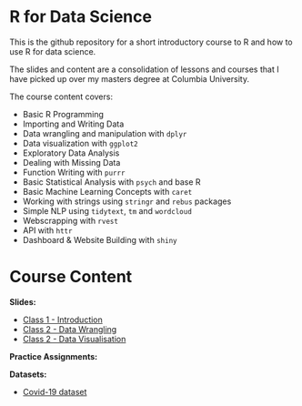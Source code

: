 # R for Data Science
This is the github repository for a short introductory course to R and how to use R for data science.

The slides and content are a consolidation of lessons and courses that I have picked up over my masters degree at Columbia University.

The course content covers:
- Basic R Programming
- Importing and Writing Data
- Data wrangling and manipulation with `dplyr`
- Data visualization with `ggplot2`
- Exploratory Data Analysis
- Dealing with Missing Data
- Function Writing with `purrr`
- Basic Statistical Analysis with `psych` and base R
- Basic Machine Learning Concepts with `caret`
- Working with strings using `stringr` and `rebus` packages
- Simple NLP using `tidytext`, `tm` and `wordcloud`
- Webscrapping with `rvest`
- API with `httr`
- Dashboard & Website Building with `shiny`

# Course Content
**Slides:**

- [Class 1 - Introduction](https://rawcdn.githack.com/gl2668/R_For_Data_Science/e08f498f62f2a363edcc6eeec009a0f463a5f972/slides/lesson_1.html)
- [Class 2 - Data Wrangling](https://rawcdn.githack.com/gl2668/R_For_Data_Science/9946f6ce338360232943970aa96ea61b00b979f5/slides/lesson_2.html)
- [Class 2 - Data Visualisation](https://github.com/gl2668/R_For_Data_Science/blob/master/slides/lesson_2_visualize_data.html)

**Practice Assignments:**

**Datasets:**

- [Covid-19 dataset](https://github.com/gl2668/R_For_Data_Science/blob/master/data/covid.csv)
